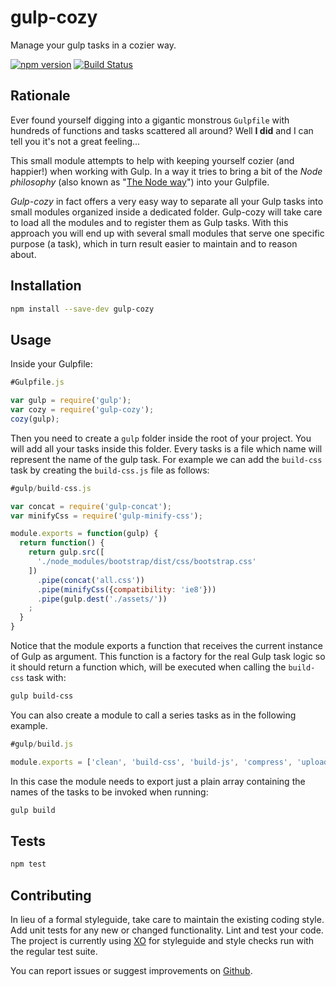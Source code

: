 # gulp-cozy
Manage your gulp tasks in a cozier way.

[![npm version](https://badge.fury.io/js/gulp-cozy.svg)](https://badge.fury.io/js/gulp-cozy)
[![Build Status](https://travis-ci.org/lmammino/gulp-cozy.svg)](https://travis-ci.org/lmammino/gulp-cozy)


## Rationale
Ever found yourself digging into a gigantic monstrous `Gulpfile` with hundreds
of functions and tasks scattered all around? Well **I did** and I can tell you
it's not a great feeling...

This small module attempts to help with keeping yourself cozier (and happier!)
when working with Gulp. In a way it tries to bring a bit of the
*Node philosophy* (also known as "[The Node way](http://thenodeway.io/)") into
your Gulpfile.

*Gulp-cozy* in fact offers a very easy way to separate all your Gulp tasks into
small modules organized inside a dedicated folder. Gulp-cozy will take care to
load all the modules and to register them as Gulp tasks. With this approach you
will end up with several small modules that serve one specific purpose (a task),
which in turn result easier to maintain and to reason about.


## Installation

```bash
npm install --save-dev gulp-cozy
```


## Usage

Inside your Gulpfile:

```javascript
#Gulpfile.js

var gulp = require('gulp');
var cozy = require('gulp-cozy');
cozy(gulp);
```

Then you need to create a `gulp` folder inside the root of your project. You will
add all your tasks inside this folder. Every tasks is a file which name will
represent the name of the gulp task. For example we can add the `build-css` task
by creating the `build-css.js` file as follows:

```javascript
#gulp/build-css.js

var concat = require('gulp-concat');
var minifyCss = require('gulp-minify-css');

module.exports = function(gulp) {
  return function() {
    return gulp.src([
      './node_modules/bootstrap/dist/css/bootstrap.css'
    ])
      .pipe(concat('all.css'))
      .pipe(minifyCss({compatibility: 'ie8'}))
      .pipe(gulp.dest('./assets/'))
    ;
  }
}
```

Notice that the module exports a function that receives the current instance of
Gulp as argument. This function is a factory for the real Gulp task logic so it
should return a function which, will be executed when calling the `build-css`
task with:

```bash
gulp build-css
```

You can also create a module to call a series tasks as in the following
example.

```javascript
#gulp/build.js

module.exports = ['clean', 'build-css', 'build-js', 'compress', 'upload'];
```

In this case the module needs to export just a plain array containing the names
of the tasks to be invoked when running:

```bash
gulp build
```


## Tests

```bash
npm test
```


## Contributing

In lieu of a formal styleguide, take care to maintain the existing coding style.
Add unit tests for any new or changed functionality. Lint and test your code.
The project is currently using [XO](https://github.com/sindresorhus/xo) for
styleguide and style checks run with the regular test suite.

You can report issues or suggest improvements on
[Github](https://github.com/lmammino/gulp-cozy/issues).
